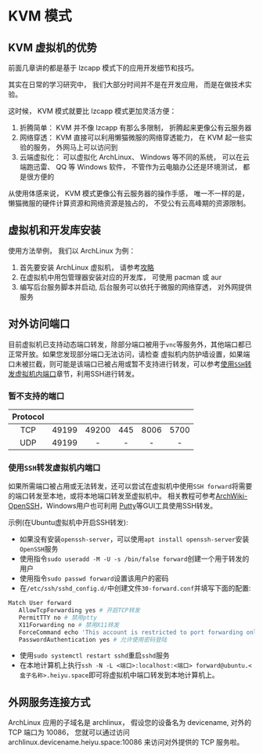 # KVM 模式

## KVM 虚拟机的优势
前面几章讲的都是基于 lzcapp 模式下的应用开发细节和技巧。

其实在日常的学习研究中， 我们大部分时间并不是在开发应用， 而是在做技术实验。

这时候， KVM 模式就要比 lzcapp 模式更加灵活方便：
1. 折腾简单： KVM 并不像 lzcapp 有那么多限制， 折腾起来更像公有云服务器
2. 网络穿透： KVM 直接可以利用懒猫微服的网络穿透能力， 在 KVM 起一些实验的服务， 外网马上可以访问到
3. 云端虚拟化： 可以虚拟化 ArchLinux、 Windows 等不同的系统， 可以在云端跑迅雷、 QQ 等 Windows 软件， 不管作为云电脑办公还是环境测试， 都是很方便的

从使用体感来说， KVM 模式更像公有云服务器的操作手感， 唯一不一样的是， 懒猫微服的硬件计算资源和网络资源是独占的， 不受公有云高峰期的资源限制。

## 虚拟机和开发库安装
使用方法举例， 我们以 ArchLinux 为例：
1. 首先要安装 ArchLinux 虚拟机， 请参考[攻略](https://lazycat.cloud/playground/%2Fguideline%2F423)
2. 在虚拟机中用包管理器安装对应的开发库， 可使用 pacman 或 aur
3. 编写后台服务脚本并启动, 后台服务可以依托于微服的网络穿透， 对外网提供服务

## 对外访问端口
目前虚拟机已支持动态端口转发，除部分端口被用于`vnc`等服务外，其他端口都已正常开放。如果您发现部分端口无法访问，请检查
虚拟机内防护墙设置，如果端口未被拦截，则可能是该端口已被占用或暂不支持进行转发，可以参考[使用`SSH`转发虚拟机内端口](#使用ssh转发虚拟机内端口)章节，利用SSH进行转发。

### 暂不支持的端口
| Protocol |       |       |       |       |       |
| :---:    | :---: | :---: | :---: | :---: | :---: |
|   TCP    | 49199 | 49200 |  445  | 8006  | 5700  |
|   UDP    | 49199 |   -   |   -   |   -   |   -   |

### 使用`SSH`转发虚拟机内端口
如果所需端口被占用或无法转发，还可以尝试在虚拟机中使用`SSH forward`将需要的端口转发至本地，或将本地端口转发至虚拟机中。
相关教程可参考[ArchWiki-OpenSSH](https://wiki.archlinux.org/title/OpenSSH#Forwarding_other_ports)，Windows用户也可利用
[Putty](https://apps.microsoft.com/detail/xpfnzksklbp7rj?hl=en-US&gl=US)等GUI工具使用SSH转发。

示例(在Ubuntu虚拟机中开启SSH转发):
 - 如果没有安装`openssh-server`，可以使用`apt install openssh-server`安装`OpenSSH`服务
 - 使用指令```sudo useradd -M -U -s /bin/false forward```创建一个用于转发的用户
 - 使用指令```sudo passwd forward```设置该用户的密码
 - 在`/etc/ssh/sshd_config.d/`中创建文件`30-forward.conf`并填写下面的配置:
 ```bash
 Match User forward
    AllowTcpForwarding yes # 开启TCP转发
    PermitTTY no # 禁用ptty
    X11Forwarding no # 禁用X11转发
    ForceCommand echo 'This account is restricted to port forwarding only.' # 提示
    PasswordAuthentication yes # 允许使用密码登陆
 ```
 - 使用`sudo systemctl restart sshd`重启`sshd`服务
 - 在本地计算机上执行`ssh -N -L <端口>:localhost:<端口> forward@ubuntu.<盒子名称>.heiyu.space`即可将虚拟机中端口转发到本地计算机上。
## 外网服务连接方式
ArchLinux 应用的子域名是 archlinux， 假设您的设备名为 devicename, 对外的 TCP 端口为 10086， 您就可以通过访问 archlinux.devicename.heiyu.space:10086 来访问对外提供的 TCP 服务啦。